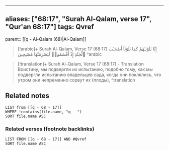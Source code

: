 
---
aliases: ["68:17", "Surah Al-Qalam, verse 17", "Qur'an 68:17"]
tags: Qvref
---

parent:: [[q - Al-Qalam (68)|Al-Qalam]]

> [!arabic]+ Surah Al-Qalam, Verse 17 (68:17)
> <span class="quran-arabic">إِنَّا بَلَوْنَـٰهُمْ كَمَا بَلَوْنَآ أَصْحَـٰبَ ٱلْجَنَّةِ إِذْ أَقْسَمُوا۟ لَيَصْرِمُنَّهَا مُصْبِحِينَ</span>
^arabic

> [!translation]+ Surah Al-Qalam, Verse 17 (68:17) - Translation
> Воистину, мы подвергли их испытанию, подобно тому, как мы подвергли испытанию владельцев сада, когда они поклялись, что утром они непременно сорвут их (плоды),
^translation



## Related notes
```dataview
LIST from [[q - 68 - 17]]
WHERE !contains(file.name, "q - ")
SORT file.name ASC
```

### Related verses (footnote backlinks)
```dataview
LIST FROM [[q - 68 - 17]] AND #Qvref
SORT file.name ASC
```

